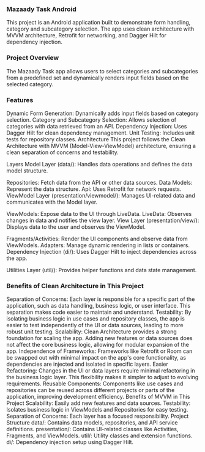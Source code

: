 ### Mazaady Task Android
This project is an Android application built to demonstrate form handling, category and subcategory selection. The app uses clean architecture with MVVM architecture, Retrofit for networking, and Dagger Hilt for dependency injection.

### Project Overview
The Mazaady Task app allows users to select categories and subcategories from a predefined set and dynamically renders input fields based on the selected category.

### Features
Dynamic Form Generation: Dynamically adds input fields based on category selection.
Category and Subcategory Selection: Allows selection of categories with data retrieved from an API.
Dependency Injection: Uses Dagger Hilt for clean dependency management.
Unit Testing: Includes unit tests for repository classes.
Architecture
This project follows the Clean Architecture with MVVM (Model-View-ViewModel) architecture, ensuring a clean separation of concerns and testability.

Layers
Model Layer (data/): Handles data operations and defines the data model structure.

Repositories: Fetch data from the API or other data sources.
Data Models: Represent the data structure.
Api: Uses Retrofit for network requests.
ViewModel Layer (presentation/viewmodel/): Manages UI-related data and communicates with the Model layer.

ViewModels: Expose data to the UI through LiveData.
LiveData: Observes changes in data and notifies the view layer.
View Layer (presentation/view/): Displays data to the user and observes the ViewModel.

Fragments/Activities: Render the UI components and observe data from ViewModels.
Adapters: Manage dynamic rendering in lists or containers.
Dependency Injection (di/): Uses Dagger Hilt to inject dependencies across the app.

Utilities Layer (util/): Provides helper functions and data state management.

### Benefits of Clean Architecture in This Project
Separation of Concerns: Each layer is responsible for a specific part of the application, such as data handling, business logic, or user interface. This separation makes code easier to maintain and understand.
Testability: By isolating business logic in use cases and repository classes, the app is easier to test independently of the UI or data sources, leading to more robust unit testing.
Scalability: Clean Architecture provides a strong foundation for scaling the app. Adding new features or data sources does not affect the core business logic, allowing for modular expansion of the app.
Independence of Frameworks: Frameworks like Retrofit or Room can be swapped out with minimal impact on the app's core functionality, as dependencies are injected and isolated in specific layers.
Easier Refactoring: Changes in the UI or data layers require minimal refactoring in the business logic layer. This flexibility makes it simpler to adjust to evolving requirements.
Reusable Components: Components like use cases and repositories can be reused across different projects or parts of the application, improving development efficiency.
Benefits of MVVM in This Project
Scalability: Easily add new features and data sources.
Testability: Isolates business logic in ViewModels and Repositories for easy testing.
Separation of Concerns: Each layer has a focused responsibility.
Project Structure
data/: Contains data models, repositories, and API service definitions.
presentation/: Contains UI-related classes like Activities, Fragments, and ViewModels.
util/: Utility classes and extension functions.
di/: Dependency injection setup using Dagger Hilt.

